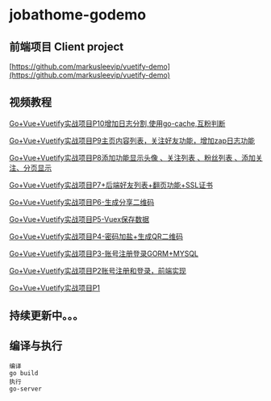 # jobathome-godemo

## 前端项目 Client project
[https://github.com/markusleevip/vuetify-demo](https://github.com/markusleevip/vuetify-demo)

## 视频教程

[Go+Vue+Vuetify实战项目P10增加日志分割,使用go-cache,互粉判断](https://www.bilibili.com/video/BV1iQ4y1d7pv/)

[Go+Vue+Vuetify实战项目P9主页内容列表，关注好友功能，增加zap日志功能](https://www.bilibili.com/video/BV1Vf4y1p7iD/)

[Go+Vue+Vuetify实战项目P8添加功能显示头像 、关注列表 、粉丝列表 、添加关注、分页显示](https://www.bilibili.com/video/BV1DB4y1w7zY/)

[Go+Vue+Vuetify实战项目P7+后端好友列表+翻页功能+SSL证书](https://www.bilibili.com/video/BV1cU4y1h7Mc/)

[Go+Vue+Vuetify实战项目P6-生成分享二维码](https://www.bilibili.com/video/BV1CK411c7Go/)

[Go+Vue+Vuetify实战项目P5-Vuex保存数据](https://www.bilibili.com/video/BV1rZ4y1w7LC/)

[Go+Vue+Vuetify实战项目P4-密码加盐+生成QR二维码](https://www.bilibili.com/video/BV1v5411P7MM/)

[Go+Vue+Vuetify实战项目P3-账号注册登录GORM+MYSQL](https://www.bilibili.com/video/BV1d54y1h7Gc/)

[Go+Vue+Vuetify实战项目P2账号注册和登录，前端实现](https://www.bilibili.com/video/BV1Hi4y1T7sG/)

[Go+Vue+Vuetify实战项目P1](https://www.bilibili.com/video/BV1c5411E7dx/)

## 持续更新中。。。

## 编译与执行
```
编译
go build 
执行
go-server
```

